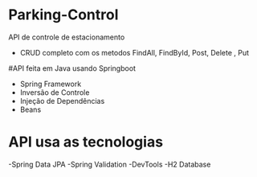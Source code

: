 # Parking-Control
API de controle de estacionamento
- CRUD completo com os metodos FindAll, FindById,
Post, Delete , Put

#API feita em Java usando Springboot

- Spring Framework
- Inversão de Controle
- Injeção de Dependências
- Beans
 
# API usa as tecnologias
  -Spring Data JPA 
  -Spring Validation
  -DevTools
  -H2 Database
 
  

